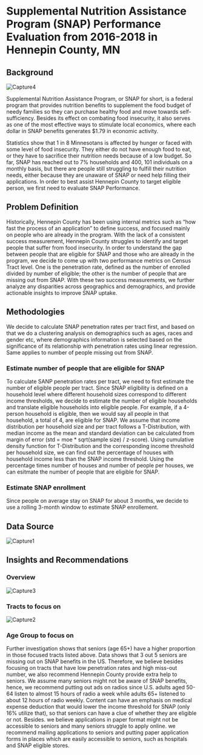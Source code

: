 # Supplemental Nutrition Assistance Program (SNAP) Performance Evaluation from 2016-2018 in Hennepin County, MN

## Background 
![Capture4](https://user-images.githubusercontent.com/76879882/103466892-004fa580-4d0f-11eb-84f9-5b967f73444e.PNG)

Supplemental Nutrition Assistance Program, or SNAP for short, is a federal program that provides nutrition benefits to supplement the food budget of needy families so they can purchase healthy food and move towards self-sufficiency. Besides its effect on combating food insecurity, it also serves as one of the most effective ways to stimulate local economics, where each dollar in SNAP benefits generates $1.79 in economic activity. 

Statistics show that 1 in 8 Minnesotans is affected by hunger or faced with some level of food insecurity. They either do not have enough food to eat, or they have to sacrifice their nutrition needs because of a low budget. So far, SNAP has reached out to 7% households and 400, 101 individuals on a monthly basis, but there are people still struggling to fulfill their nutrition needs, either because they are unaware of SNAP or need help filling their applications. In order to best assist Hennepin County to target eligible person, we first need to evaluate SNAP Performance.

## Problem Definition
Historically, Hennepin County has been using internal metrics such as “how fast the process of an application” to define success, and focused mainly on people who are already in the program. With the lack of a consistent success measurement, Hennepin County struggles to identify and target people that suffer from food insecurity. In order to understand the gap between people that are eligible for SNAP and those who are already in the program, we decide to come up with two performance metrics on Census Tract level. One is the penetration rate, defined as the number of enrolled divided by number of eligible; the other is the number of people that are missing out from SNAP. With these two success measurements, we further analyze any disparities across geographics and demographics, and provide actionable insights to improve SNAP uptake. 

## Methodologies 
We decide to calculate SNAP penetration rates per tract first, and based on that we do a clustering analysis on demographics such as ages, races and gender etc, where
demographics information is selected based on the significance of its relationship with penetration rates using linear regression. Same applies to number of people missing out from SNAP.

### Estimate number of people that are eligible for SNAP
To calculate SANP penetration rates per tract, we need to first estimate the number of eligible people per tract. Since SNAP eligibility is defined on a household level where 
different household sizes correspond to different income thresholds, we decide to estimate the number of eligible households and translate eligible households into eligible people. For example, if a 4-person household is eligible, then we would say all people in that household, a total of 4, are eligible for SNAP. We assume that income distribution per household size and per tract follows a T-Distribution, with median income as the mean and standard deviation can be calculated from margin of error (std = moe * sqrt(sample size) / z-score). Using cumulative density function for T-Distribution and the corresponding income threshold per household size, we can find out the percentage of houses with household income less than the SNAP income threshold. Using the percentage times number of houses and number of people per houses, we can esitmate the number of people that are eligible for SNAP. 

### Estimate SNAP enrollment 
Since people on average stay on SNAP for about 3 months, we decide to use a rolling 3-month window to estimate SNAP enrollement. 

## Data Source 
![Capture1](https://user-images.githubusercontent.com/76879882/103465788-8c100480-4d04-11eb-8a9f-c82bccebe488.PNG)

## Insights and Recommendations 
### Overview 
![Capture3](https://user-images.githubusercontent.com/76879882/103466678-9a621e80-4d0c-11eb-8b27-d34f8b81c6ea.PNG)

### Tracts to focus on 
![Capture2](https://user-images.githubusercontent.com/76879882/103466437-d5635280-4d0a-11eb-90ff-8c6c29b96f3a.PNG)

### Age Group to focus on 
Further investigation shows that seniors (age 65+) have a higher proportion in those focused tracts listed above. Data shows that 3 out 5 seniors are missing out on SNAP benefits in the US. Therefore, we believe besides focusing on tracts that have low penetration rates and high miss-out number, we also recommend Hennepin County provide extra help to seniors. We assume many seniors might not be aware of SNAP benefits, hence, we recommend putting out ads on radios since U.S. adults aged 50-64 listen to almost 15 hours of radio a week while adults 65+ listened to about 12 hours of radio weekly. Content can have an emphasis on medical expense deduction that would lower the income threshold for SNAP (only 16% utilize that), so that seniors can have a clue of whether they are eligible or not. Besides. we believe applications in paper format might not be accessible to seniors and many seniors struggle to apply online. we recommend mailing applications to seniors and putting paper application forms in places which are easily accessible to seniors, such as hospitals and SNAP eligible stores. 






